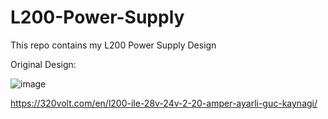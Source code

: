 # L200-Power-Supply
This repo contains my L200 Power Supply Design

Original Design:

![image](https://github.com/user-attachments/assets/b26832db-095f-49b5-a9d4-84b8438e9332)

https://320volt.com/en/l200-ile-28v-24v-2-20-amper-ayarli-guc-kaynagi/
